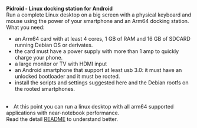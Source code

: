 <b>Pidroid - Linux docking station for Android </b>
</br>
Run a complete Linux desktop on a big screen with a physical keyboard and mouse using the power of your smartphone and an Arm64 docking station.</br>
What you need:</br>
<ul>
<li>an Arm64 card with at least 4 cores, 1 GB of RAM and 16 GB of SDCARD running Debian OS or derivates. </li>
<li>the card must have a power supply with more than 1 amp to quickly charge your phone. </li>
<li>a large monitor or TV with HDMI input </li>
<li>an Android smartphone that support at least usb 3.0: it must have an unlocked bootloader and it must be rooted.  </li>
<li>install the scripts and settings suggested here and the Debian rootfs on the rooted smartphones. </li>
</ul>
</br>
<li>At this point you can run a linux desktop with all arm64 supported applications with near-notebook performance.</br>
Read the detail <a href= "README_spec.md">README</a> to understand better.
